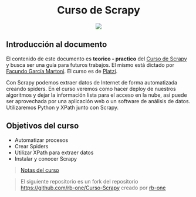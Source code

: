 <div align="center">
    <h1>Curso de Scrapy</h1>
    <img src="https://imgur.com/pWnJbq5.png" width="">
</div>

## Introducción al documento

El contenido de este documento es **teorico - practico** del [Curso de Scrapy](https://platzi.com/cursos/scrapy/) y busca ser una guía para futuros trabajos. El mismo está dictado por [Facundo García Martoni](https://platzi.com/profesores/facmartoni/). El curso es de [Platzi](https://platzi.com).

Con Scrapy podemos extraer datos de Internet de forma automatizada creando spiders. En el curso veremos como hacer deploy de nuestros algoritmos y dejar la información lista para el acceso en la nube, así puede ser aprovechada por una aplicación web o un software de análisis de datos. Utilizaremos Python y XPath junto con Scrapy.


## Objetivos del curso
- Automatizar procesos
- Crear Spiders
- Utilizar XPath para extraer datos
- Instalar y conocer Scrapy

> [Notas del curso](Notes/notes.md)

> El siguiente repositorio es un fork del repositorio https://github.com/rb-one/Curso-Scrapy creado por [rb-one](https://github.com/rb-one)